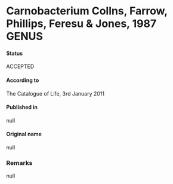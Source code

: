 Carnobacterium Collns, Farrow, Phillips, Feresu & Jones, 1987 GENUS
=======

#### Status
ACCEPTED

#### According to
The Catalogue of Life, 3rd January 2011

#### Published in
null

#### Original name
null

### Remarks
null